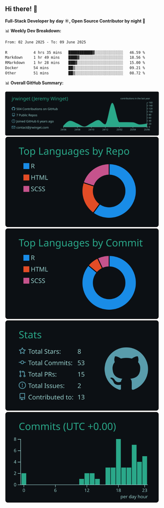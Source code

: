 ## Hi there! 👋

**Full-Stack Developer by day ☀️, Open Source Contributor by night 🌙**

📊 **Weekly Dev Breakdown:**
<!--START_SECTION:waka-->

```txt
From: 02 June 2025 - To: 09 June 2025

R            4 hrs 35 mins   ███████████▓░░░░░░░░░░░░░   46.59 %
Markdown     1 hr 49 mins    ████▓░░░░░░░░░░░░░░░░░░░░   18.56 %
RMarkdown    1 hr 28 mins    ███▓░░░░░░░░░░░░░░░░░░░░░   15.00 %
Docker       54 mins         ██▒░░░░░░░░░░░░░░░░░░░░░░   09.21 %
Other        51 mins         ██▒░░░░░░░░░░░░░░░░░░░░░░   08.72 %
```

<!--END_SECTION:waka-->

📊 **Overall GitHub Summary:**

[![](https://raw.githubusercontent.com/jrwinget/jrwinget/main/profile-summary-card-output/gotham/0-profile-details.svg)](https://github.com/vn7n24fzkq/github-profile-summary-cards)
[![](https://raw.githubusercontent.com/jrwinget/jrwinget/main/profile-summary-card-output/gotham/1-repos-per-language.svg)](https://github.com/vn7n24fzkq/github-profile-summary-cards) [![](https://raw.githubusercontent.com/jrwinget/jrwinget/main/profile-summary-card-output/gotham/2-most-commit-language.svg)](https://github.com/vn7n24fzkq/github-profile-summary-cards)
[![](https://raw.githubusercontent.com/jrwinget/jrwinget/main/profile-summary-card-output/gotham/3-stats.svg)](https://github.com/vn7n24fzkq/github-profile-summary-cards) [![](https://raw.githubusercontent.com/jrwinget/jrwinget/main/profile-summary-card-output/gotham/4-productive-time.svg)](https://github.com/vn7n24fzkq/github-profile-summary-cards)
